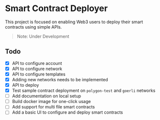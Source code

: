 # Smart Contract Deployer

This project is focused on enabling Web3 users to deploy their smart contracts using simple APIs.

> Note:  Under Development

## Todo

- [x] API to configure account
- [x] API to configure network
- [x] API to configure templates
- [x] Adding new networks needs to be implemented
- [x] API to deploy
- [x] Test sample contract deployment on `polygon-test` and `goerli` networks
- [ ] Add documentation on local setup
- [ ] Build docker image for one-click usage
- [ ] Add support for multi file smart contracts
- [ ] Add a basic UI to configure and deploy smart contracts